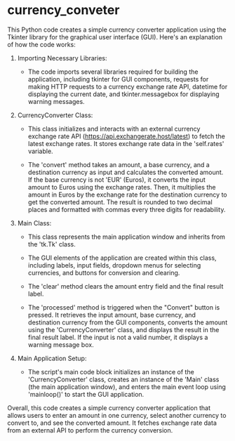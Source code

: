 # currency_conveter
This Python code creates a simple currency converter application using the Tkinter library for the graphical user interface (GUI). Here's an explanation of how the code works:

1. Importing Necessary Libraries:
   - The code imports several libraries required for building the application, including tkinter for GUI components, requests for making HTTP requests to a currency exchange rate API, datetime for displaying the current date, and tkinter.messagebox for displaying warning messages.

2. CurrencyConverter Class:
   - This class initializes and interacts with an external currency exchange rate API (https://api.exchangerate.host/latest) to fetch the latest exchange rates. It stores exchange rate data in the 'self.rates' variable.

   - The 'convert' method takes an amount, a base currency, and a destination currency as input and calculates the converted amount. If the base currency is not 'EUR' (Euros), it converts the input amount to Euros using the exchange rates. Then, it multiplies the amount in Euros by the exchange rate for the destination currency to get the converted amount. The result is rounded to two decimal places and formatted with commas every three digits for readability.

3. Main Class:
   - This class represents the main application window and inherits from the 'tk.Tk' class.

   - The GUI elements of the application are created within this class, including labels, input fields, dropdown menus for selecting currencies, and buttons for conversion and clearing.

   - The 'clear' method clears the amount entry field and the final result label.

   - The 'processed' method is triggered when the "Convert" button is pressed. It retrieves the input amount, base currency, and destination currency from the GUI components, converts the amount using the 'CurrencyConverter' class, and displays the result in the final result label. If the input is not a valid number, it displays a warning message box.

4. Main Application Setup:
   - The script's main code block initializes an instance of the 'CurrencyConverter' class, creates an instance of the 'Main' class (the main application window), and enters the main event loop using 'mainloop()' to start the GUI application.

Overall, this code creates a simple currency converter application that allows users to enter an amount in one currency, select another currency to convert to, and see the converted amount. It fetches exchange rate data from an external API to perform the currency conversion.
